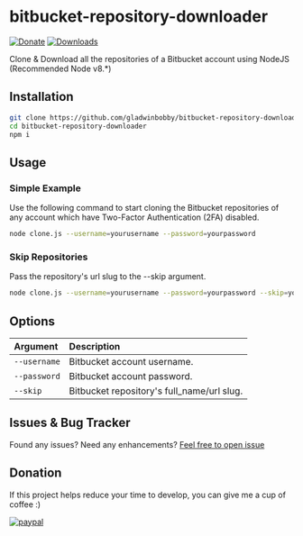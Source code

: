 # bitbucket-repository-downloader
[![Donate](https://img.shields.io/badge/Donate-PayPal-green.svg)](https://www.paypal.me/gladwinbobby/10usd) [![Downloads](https://img.shields.io/npm/dt/bitbucket-repository-downloader.svg)](https://www.npmjs.com/package/bitbucket-repository-downloader)

Clone &amp; Download all the repositories of a Bitbucket account using NodeJS (Recommended Node v8.*)

## Installation
``` sh
git clone https://github.com/gladwinbobby/bitbucket-repository-downloader.git
cd bitbucket-repository-downloader
npm i
```

## Usage
### Simple Example
Use the following command to start cloning the Bitbucket repositories of any account which have Two-Factor Authentication (2FA) disabled.
``` sh
node clone.js --username=yourusername --password=yourpassword
```

### Skip Repositories
Pass the repository's url slug to the --skip argument.
``` sh
node clone.js --username=yourusername --password=yourpassword --skip=yourworkspaceslug/yourprojectslug --skip=gladwinbobby/bitbucket-repository-downloader
```

## Options
| Argument | Description |
| :--- | :--- |
| `--username` | Bitbucket account username. |
| `--password` | Bitbucket account password. |
| `--skip` | Bitbucket repository's full_name/url slug. |

## Issues & Bug Tracker
Found any issues? Need any enhancements? [Feel free to open issue](https://github.com/gladwinbobby/bitbucket-repository-downloader/issues)

## Donation
If this project helps reduce your time to develop, you can give me a cup of coffee :)

[![paypal](https://www.paypalobjects.com/en_US/i/btn/btn_donateCC_LG.gif)](https://www.paypal.me/gladwinbobby/10usd)